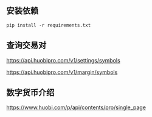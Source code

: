 ## 安装依赖

`pip install -r requirements.txt`

## 查询交易对

<https://api.huobipro.com/v1/settings/symbols>

<https://api.huobipro.com/v1/margin/symbols>

## 数字货币介绍

<https://www.huobi.com/p/api/contents/pro/single_page>

